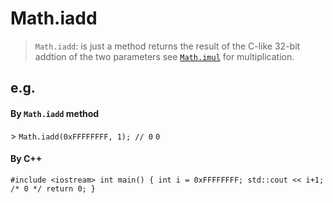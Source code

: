 # Math.iadd
> `Math.iadd`: is just a method returns the result of the C-like 32-bit addtion of the two parameters see [`Math.imul`](https://wiki.developer.mozilla.org/en-US/docs/Web/JavaScript/Reference/Global_Objects/Math/imul) for multiplication.
## e.g.
#### By `Math.iadd` method
\> `Math.iadd(0xFFFFFFFF, 1); // 0`
`0`
#### By C++
`#include <iostream>
int main() {
  int i = 0xFFFFFFFF;
  std::cout << i+1; /* 0 */
  return 0;
}`

